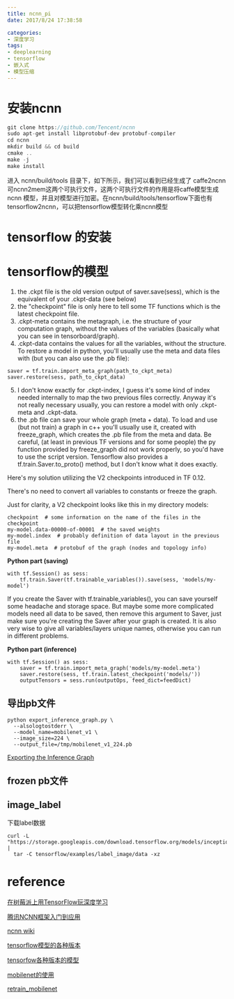 ```yaml
---
title: ncnn_pi
date: 2017/8/24 17:38:58

categories:
- 深度学习
tags:
- deeplearning
- tensorflow
- 嵌入式
- 模型压缩
---
```







<!--more-->


# 安装ncnn

```cpp
git clone https://github.com/Tencent/ncnn
sudo apt-get install libprotobuf-dev protobuf-compiler
cd ncnn
mkdir build && cd build
cmake ..
make -j
make install
```
进入 ncnn/build/tools 目录下，如下所示，我们可以看到已经生成了 caffe2ncnn 可ncnn2mem这两个可执行文件，这两个可执行文件的作用是将caffe模型生成ncnn 模型，并且对模型进行加密。在ncnn/build/tools/tensorflow下面也有tensorflow2ncnn，可以把tensorflow模型转化乘ncnn模型


# tensorflow 的安装



# tensorflow的模型

1. the .ckpt file is the old version output of saver.save(sess), which is the equivalent of your .ckpt-data (see below)
2. the "checkpoint" file is only here to tell some TF functions which is the latest checkpoint file.
3. .ckpt-meta contains the metagraph, i.e. the structure of your computation graph, without the values of the variables (basically what you can see in tensorboard/graph).
4. .ckpt-data contains the values for all the variables, without the structure. To restore a model in python, you'll usually use the meta and data files with (but you can also use the .pb file):
```
saver = tf.train.import_meta_graph(path_to_ckpt_meta)
saver.restore(sess, path_to_ckpt_data)
```
5. I don't know exactly for .ckpt-index, I guess it's some kind of index needed internally to map the two previous files correctly. Anyway it's not really necessary usually, you can restore a model with only .ckpt-meta and .ckpt-data.
6. the .pb file can save your whole graph (meta + data). To load and use (but not train) a graph in c++ you'll usually use it, created with freeze_graph, which creates the .pb file from the meta and data. Be careful, (at least in previous TF versions and for some people) the py function provided by freeze_graph did not work properly, so you'd have to use the script version. Tensorflow also provides a tf.train.Saver.to_proto() method, but I don't know what it does exactly.

Here's my solution utilizing the V2 checkpoints introduced in TF 0.12.

There's no need to convert all variables to constants or freeze the graph.

Just for clarity, a V2 checkpoint looks like this in my directory models:
```
checkpoint  # some information on the name of the files in the checkpoint
my-model.data-00000-of-00001  # the saved weights
my-model.index  # probably definition of data layout in the previous file
my-model.meta  # protobuf of the graph (nodes and topology info)
```
**Python part (saving)**
```
with tf.Session() as sess:
    tf.train.Saver(tf.trainable_variables()).save(sess, 'models/my-model')
```
If you create the Saver with tf.trainable_variables(), you can save yourself some headache and storage space. But maybe some more complicated models need all data to be saved, then remove this argument to Saver, just make sure you're creating the Saver after your graph is created. It is also very wise to give all variables/layers unique names, otherwise you can run in different problems.

**Python part (inference)**
```
with tf.Session() as sess:
    saver = tf.train.import_meta_graph('models/my-model.meta')
    saver.restore(sess, tf.train.latest_checkpoint('models/'))
    outputTensors = sess.run(outputOps, feed_dict=feedDict)
```
## 导出pb文件 

```
python export_inference_graph.py \
  --alsologtostderr \
  --model_name=mobilenet_v1 \
  --image_size=224 \
  --output_file=/tmp/mobilenet_v1_224.pb
```

[Exporting the Inference Graph](https://github.com/tensorflow/models/tree/master/slim#fine-tuning-a-model-from-an-existing-checkpoint)

## frozen pb文件




## image_label

下载label数据 

```
curl -L "https://storage.googleapis.com/download.tensorflow.org/models/inception_v3_2016_08_28_frozen.pb.tar.gz" |
  tar -C tensorflow/examples/label_image/data -xz
```




# reference

[在树莓派上用TensorFlow玩深度学习](https://www.codelast.com/%E5%8E%9F%E5%88%9B-%E5%9C%A8%E6%A0%91%E8%8E%93%E6%B4%BE%E4%B8%8A%E7%94%A8tensorflow%E7%8E%A9%E6%B7%B1%E5%BA%A6%E5%AD%A6%E4%B9%A0deep-learning/)

[腾讯NCNN框架入门到应用](http://blog.csdn.net/best_coder/article/details/76201275)

[ncnn wiki](https://github.com/Tencent/ncnn/wiki)

[tensorflow模型的各种版本](https://stackoverflow.com/questions/44516609/tensorflow-what-is-the-relationship-between-ckpt-file-and-ckpt-meta-and-ckp)

[tensorfow各种版本的模型](https://stackoverflow.com/questions/35508866/tensorflow-different-ways-to-export-and-run-graph-in-c/43639305#43639305)


[mobilenet的使用](https://hackernoon.com/building-an-insanely-fast-image-classifier-on-android-with-mobilenets-in-tensorflow-dc3e0c4410d4)

[retrain_mobilenet](https://hackernoon.com/creating-insanely-fast-image-classifiers-with-mobilenet-in-tensorflow-f030ce0a2991)
